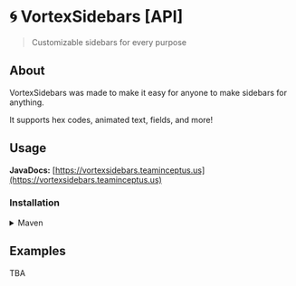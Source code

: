 # 🌀 VortexSidebars \[API\]
> Customizable sidebars for every purpose
## About
VortexSidebars was made to make it easy for anyone to make sidebars for anything.

It supports hex codes, animated text, fields, and more!

## Usage

**JavaDocs:** [https://vortexsidebars.teaminceptus.us](https://vortexsidebars.teaminceptus.us)

### Installation
<details>
    <summary>Maven</summary>

```xml
<project>

    <repositories>
        <repository>
            <id>codemc-releases</id>
            <url>https://repo.codemc.io/repository/maven-releases/</url>
        </repository>
    </repositories>
    
    <dependencies>
        <dependency>
            <groupId>us.teaminceptus</groupId>
            <artifactId>vortexsidebars</artifactId>
            <version>[VERSION]</version>
        </dependency>
    </dependencies>
    
</project>
```
</details>

## Examples
TBA
